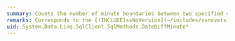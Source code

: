 ```yaml
---
summary: Counts the number of minute boundaries between two specified dates.
remarks: Corresponds to the [!INCLUDE[ssNoVersion](~/includes/ssnoversion-md.md)] `DATEDIFF` function; using `minute` to specify the type of time boundary crossed. For more about this [!INCLUDE[ssNoVersion](~/includes/ssnoversion-md.md)] function, see [DATEDIFF](http://go.microsoft.com/fwlink/?LinkId=114010) in the Microsoft SQL Server Books Online.
uid: System.Data.Linq.SqlClient.SqlMethods.DateDiffMinute*
---
```

